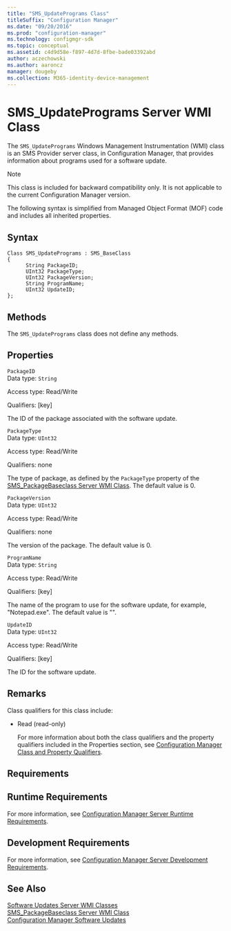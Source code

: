 ```yaml
---
title: "SMS_UpdatePrograms Class"
titleSuffix: "Configuration Manager"
ms.date: "09/20/2016"
ms.prod: "configuration-manager"
ms.technology: configmgr-sdk
ms.topic: conceptual
ms.assetid: c4d9d58e-f897-4d7d-8fbe-bade03392abd
author: aczechowski
ms.author: aaroncz
manager: dougeby
ms.collection: M365-identity-device-management
---
```

# SMS_UpdatePrograms Server WMI Class
The `SMS_UpdatePrograms` Windows Management Instrumentation (WMI) class is an SMS Provider server class, in Configuration Manager, that provides information about programs used for a software update.  

> [!NOTE]
>  This class is included for backward compatibility only. It is not applicable to the current Configuration Manager version.  

 The following syntax is simplified from Managed Object Format (MOF) code and includes all inherited properties.  

## Syntax  

```  
Class SMS_UpdatePrograms : SMS_BaseClass  
{  
      String PackageID;  
      UInt32 PackageType;  
      UInt32 PackageVersion;  
      String ProgramName;  
      UInt32 UpdateID;  
};  
```  

## Methods  
 The `SMS_UpdatePrograms` class does not define any methods.  

## Properties  
 `PackageID`  
 Data type: `String`  

 Access type: Read/Write  

 Qualifiers: [key]  

 The ID of the package associated with the software update.  

 `PackageType`  
 Data type: `UInt32`  

 Access type: Read/Write  

 Qualifiers: none  

 The type of package, as defined by the `PackageType` property of the [SMS_PackageBaseclass Server WMI Class](../../../develop/reference/core/servers/configure/sms_packagebaseclass-server-wmi-class.md). The default value is 0.  

 `PackageVersion`  
 Data type: `UInt32`  

 Access type: Read/Write  

 Qualifiers: none  

 The version of the package. The default value is 0.  

 `ProgramName`  
 Data type: `String`  

 Access type: Read/Write  

 Qualifiers: [key]  

 The name of the program to use for the software update, for example, "Notepad.exe". The default value is "".  

 `UpdateID`  
 Data type: `UInt32`  

 Access type: Read/Write  

 Qualifiers: [key]  

 The ID for the software update.  

## Remarks  
 Class qualifiers for this class include:  

- Read (read-only)  

  For more information about both the class qualifiers and the property qualifiers included in the Properties section, see [Configuration Manager Class and Property Qualifiers](../../../develop/reference/misc/class-and-property-qualifiers.md).  

## Requirements  

## Runtime Requirements  
 For more information, see [Configuration Manager Server Runtime Requirements](../../../develop/core/reqs/server-runtime-requirements.md).  

## Development Requirements  
 For more information, see [Configuration Manager Server Development Requirements](../../../develop/core/reqs/server-development-requirements.md).  

## See Also  
 [Software Updates Server WMI Classes](../../../develop/reference/sum/software-updates-server-wmi-classes.md)   
 [SMS_PackageBaseclass Server WMI Class](../../../develop/reference/core/servers/configure/sms_packagebaseclass-server-wmi-class.md)   
 [Configuration Manager Software Updates](../../../develop/sum/software-updates.md)
